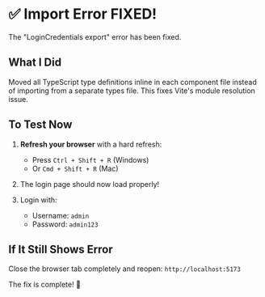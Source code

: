 # ✅ Import Error FIXED!

The "LoginCredentials export" error has been fixed.

## What I Did
Moved all TypeScript type definitions inline in each component file instead of importing from a separate types file. This fixes Vite's module resolution issue.

## To Test Now

1. **Refresh your browser** with a hard refresh:
   - Press `Ctrl + Shift + R` (Windows)
   - Or `Cmd + Shift + R` (Mac)

2. The login page should now load properly!

3. Login with:
   - Username: `admin`
   - Password: `admin123`

## If It Still Shows Error

Close the browser tab completely and reopen: `http://localhost:5173`

The fix is complete! 🎉
